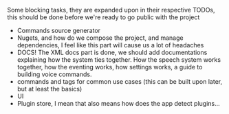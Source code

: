 ﻿Some blocking tasks, they are expanded upon in their respective TODOs, this should be done before we're ready to go
public with the project

- Commands source generator
- Nugets, and how do we compose the project, and manage dependencies, I feel like this part will cause us a lot of
  headaches
- DOCS! The XML docs part is done, we should add documentations explaining how the system ties together.
  How the speech system works together, how the eventing works, how settings works, a guide to building voice commands.
- commands and tags for common use cases (this can be built upon later, but at least the basics)
- UI
- Plugin store, I mean that also means how does the app detect plugins...
